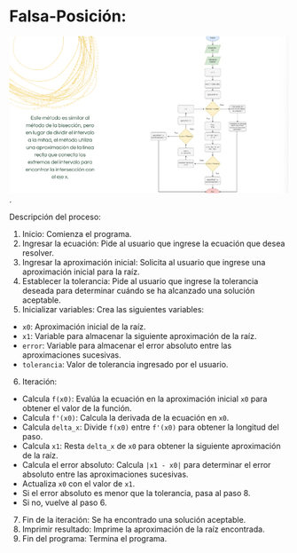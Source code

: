 # Falsa-Posición:

![Método Falsa Posición](../../Calculadora-Ecuaciones/imagenes/metodo7.png).

Descripción del proceso:
1. Inicio: Comienza el programa.
2. Ingresar la ecuación: Pide al usuario que ingrese la ecuación que desea resolver.
3. Ingresar la aproximación inicial: Solicita al usuario que ingrese una aproximación inicial para la raíz.
4. Establecer la tolerancia: Pide al usuario que ingrese la tolerancia deseada para determinar cuándo se ha alcanzado una
solución aceptable.
5. Inicializar variables: Crea las siguientes variables:
  - `x0`: Aproximación inicial de la raíz.
  - `x1`: Variable para almacenar la siguiente aproximación de la raíz.
  - `error`: Variable para almacenar el error absoluto entre las aproximaciones sucesivas.
  - `tolerancia`: Valor de tolerancia ingresado por el usuario.
6. Iteración:
  - Calcula `f(x0)`: Evalúa la ecuación en la aproximación inicial `x0` para obtener el valor de la función.
  - Calcula `f'(x0)`: Calcula la derivada de la ecuación en `x0`.
  - Calcula `delta_x`: Divide `f(x0)` entre `f'(x0)` para obtener la longitud del paso.
  - Calcula `x1`: Resta `delta_x` de `x0` para obtener la siguiente aproximación de la raíz.
  - Calcula el error absoluto: Calcula `|x1 - x0|` para determinar el error absoluto entre las aproximaciones sucesivas.
  - Actualiza `x0` con el valor de `x1`.
  - Si el error absoluto es menor que la tolerancia, pasa al paso 8.
  - Si no, vuelve al paso 6.
7. Fin de la iteración: Se ha encontrado una solución aceptable.
8. Imprimir resultado: Imprime la aproximación de la raíz encontrada.
9. Fin del programa: Termina el programa.
